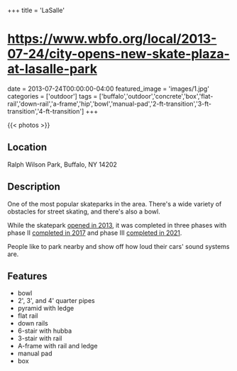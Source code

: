 +++
title = 'LaSalle'
# https://www.wbfo.org/local/2013-07-24/city-opens-new-skate-plaza-at-lasalle-park
date = 2013-07-24T00:00:00-04:00
featured_image = 'images/1.jpg'
categories = ['outdoor']
tags = ['buffalo','outdoor','concrete','box','flat-rail','down-rail','a-frame','hip','bowl','manual-pad','2-ft-transition','3-ft-transition','4-ft-transition']
+++

{{< photos >}}

## Location

Ralph Wilson Park, Buffalo, NY 14202

## Description

One of the most popular skateparks in the area. There's a wide variety of obstacles for street skating, and there's also a bowl.

While the skatepark [opened in 2013](https://www.wbfo.org/local/2013-07-24/city-opens-new-skate-plaza-at-lasalle-park), it was completed in three phases with phase II [completed in 2017](https://www.buffalorising.com/2017/05/lasalle-skate-plaza-2nd-phase-is-complete/) and phase III [completed in 2021](https://www.buffalorising.com/2021/10/keepitrolling/).

People like to park nearby and show off how loud their cars' sound systems are.

## Features

- bowl
- 2', 3', and 4' quarter pipes
- pyramid with ledge
- flat rail
- down rails
- 6-stair with hubba
- 3-stair with rail
- A-frame with rail and ledge
- manual pad
- box
